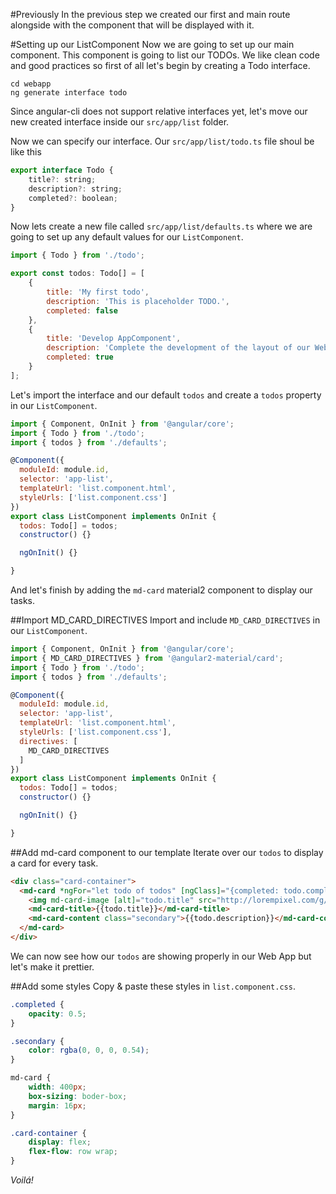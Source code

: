 #Previously
In the previous step we created our first and main route alongside with the component that will be displayed with it.

#Setting up our ListComponent
Now we are going to set up our main component. 
This component is going to list our TODOs.
We like clean code and good practices so first of all let's begin by creating a Todo interface.

    cd webapp
    ng generate interface todo

Since angular-cli does not support relative interfaces yet, let's move our new created interface inside our `src/app/list` folder.

Now we can specify our interface. Our `src/app/list/todo.ts` file shoul be like this

```javascript
export interface Todo {
    title?: string;
    description?: string;
    completed?: boolean;
}
```

Now lets create a new file called `src/app/list/defaults.ts` where we are going to set up any default values for our `ListComponent`.

```javascript
import { Todo } from './todo';

export const todos: Todo[] = [
    {
        title: 'My first todo',
        description: 'This is placeholder TODO.',
        completed: false
    }, 
    {
        title: 'Develop AppComponent',
        description: 'Complete the development of the layout of our Web App',
        completed: true
    }
];
```

Let's import the interface and our default `todos` and create a `todos` property in our `ListComponent`.

```javascript
import { Component, OnInit } from '@angular/core';
import { Todo } from './todo';
import { todos } from './defaults';

@Component({
  moduleId: module.id,
  selector: 'app-list',
  templateUrl: 'list.component.html',
  styleUrls: ['list.component.css']
})
export class ListComponent implements OnInit {
  todos: Todo[] = todos;
  constructor() {}

  ngOnInit() {}

}
```

And let's finish by adding the `md-card` material2 component to display our tasks.

##Import MD_CARD_DIRECTIVES
Import and include `MD_CARD_DIRECTIVES` in our `ListComponent`.

```javascript
import { Component, OnInit } from '@angular/core';
import { MD_CARD_DIRECTIVES } from '@angular2-material/card';
import { Todo } from './todo';
import { todos } from './defaults';

@Component({
  moduleId: module.id,
  selector: 'app-list',
  templateUrl: 'list.component.html',
  styleUrls: ['list.component.css'],
  directives: [
    MD_CARD_DIRECTIVES
  ]
})
export class ListComponent implements OnInit {
  todos: Todo[] = todos;
  constructor() {}

  ngOnInit() {}

}
```

##Add md-card component to our template
Iterate over our `todos` to display a card for every task.

```html
<div class="card-container">
  <md-card *ngFor="let todo of todos" [ngClass]="{completed: todo.completed}">
    <img md-card-image [alt]="todo.title" src="http://lorempixel.com/g/400/150/abstract/">
    <md-card-title>{{todo.title}}</md-card-title>
    <md-card-content class="secondary">{{todo.description}}</md-card-content>
  </md-card>
</div>
```

We can now see how our `todos` are showing properly in our Web App but let's make it prettier.

##Add some styles
Copy & paste these styles in `list.component.css`.

```css
.completed {
    opacity: 0.5;
}

.secondary {
    color: rgba(0, 0, 0, 0.54);
}

md-card {
    width: 400px;
    box-sizing: boder-box;
    margin: 16px;
}

.card-container {
    display: flex;
    flex-flow: row wrap;
}
```

*Voilá!*